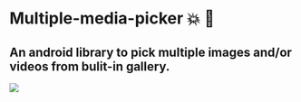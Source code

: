 # Multiple-media-picker :boom: :star2:
## An android library to pick multiple images and/or videos from bulit-in gallery.
![](https://raw.githubusercontent.com/erikagtierrez/multiple-media-picker/master/cover.jpg)
